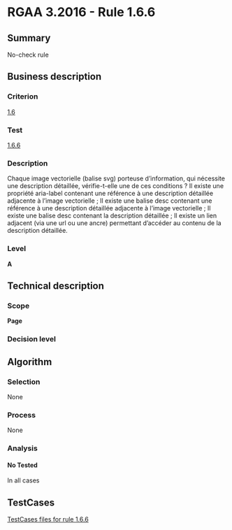 # RGAA 3.2016 - Rule 1.6.6

## Summary
No-check rule


## Business description

### Criterion
[1.6](http://references.modernisation.gouv.fr/rgaa-accessibilite/criteres.html#crit-1-6)

### Test
[1.6.6](http://references.modernisation.gouv.fr/rgaa-accessibilite/criteres.html#test-1-6-6)

### Description
Chaque image vectorielle (balise svg) porteuse d’information, qui nécessite une description détaillée, vérifie-t-elle une de ces conditions ? Il existe une propriété aria-label contenant une référence à une description détaillée adjacente à l’image vectorielle ; Il existe une balise desc contenant une référence à une description détaillée adjacente à l’image vectorielle ; Il existe une balise desc contenant la description détaillée ; Il existe un lien adjacent (via une url ou une ancre) permettant d’accéder au contenu de la description détaillée.

### Level
**A**


## Technical description

### Scope
**Page**

### Decision level


## Algorithm

### Selection
None

### Process
None

### Analysis

#### No Tested
In all cases


##  TestCases

[TestCases files for rule 1.6.6](https://github.com/Asqatasun/Asqatasun/tree/RGAA_3.2016/rules/rules-rgaa3.2016/src/test/resources/testcases/rgaa32016/Rgaa32016Rule010606/)


